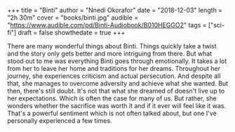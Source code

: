 +++
title = "Binti"
author = "Nnedi Okorafor"
date = "2018-12-03"
length = "2h 30m"
cover = "books/binti.jpg"
audible = "https://www.audible.com/pd/Binti-Audiobook/B010HEGGO2"
tags = ["sci-fi"]
draft = false
showthedate = true
+++

There are many wonderful things about Binti. Things quickly take a twist and the story only gets better and more intriguing from there. But what stood out to me was everything Binti goes through emotionally. It takes a lot from her to leave her home and traditions for her dreams. Throughout her journey, she experiences criticism and actual persecution. And despite all that, she manages to overcome adversity and achieve what she wanted. But then, there's still doubt. It's not that what she dreamed of doesn't live up to her expectations. Which is often the case for many of us. But rather, she wonders whether the sacrifice was worth it and if it ever will feel like it was. That's a powerful sentiment which is not often talked about, but one I've personally experienced a few times.